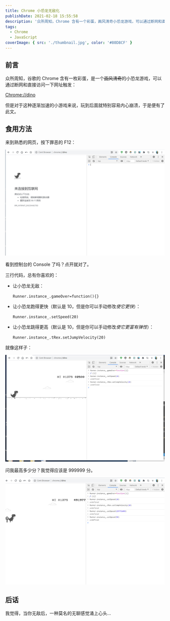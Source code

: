 ```yaml
---
title: Chrome 小恐龙无敌化
publishDate: 2021-02-18 15:55:58
description: '众所周知，Chrome 含有一个彩蛋，画风清奇小恐龙游戏，可以通过断网和直接访问一下网址触发。'
tags:
  - Chrome
  - JavaScript
coverImage: { src: './thumbnail.jpg', color: '#80D8CF' }
---
```


## 前言

众所周知，谷歌的 Chrome 含有一枚彩蛋，是一个~~画风清奇~~的小恐龙游戏，可以通过断网和直接访问一下网址触发：

[Chrome://dino](chrome://dino/)

但是对于这种逐渐加速的小游戏来说，玩到后面就特别容易内心崩溃，于是便有了此文。

## 食用方法

来到熟悉的网页，按下罪恶的 F12：

![image](qyww7vej30vt0l7q40.jpg)

看到控制台的 Console 了吗？点开就对了。

三行代码，总有你喜欢的：

- 让小恐龙无敌：

  `Runner.instance_.gameOver=function(){}`

- 让小恐龙跑得更快（默认是 10，但是你可以手动修改*使它更快*）：

  `Runner.instance_.setSpeed(20)`

- 让小恐龙跳得更高（默认是 10，但是你可以手动修改*使它更富有弹性*）：

  `Runner.instance_.tRex.setJumpVelocity(20)`

就像这样子：

![image](ra5xeekj30w90lkjsy.jpg)

问我最高多少分？我觉得应该是 999999 分。

![本C的随手分数](rd4cvuej30vg0l43zl.jpg)

## 后话

我觉得，当你无敌后，一种莫名的无聊感觉涌上心头...
